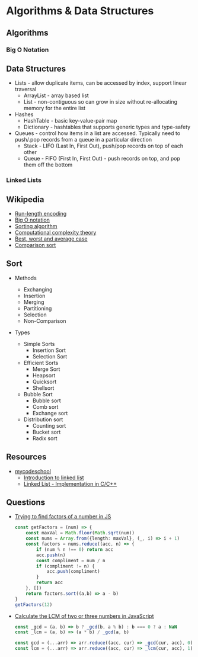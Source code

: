 # Algorithms & Data Structures

## Algorithms

### Big O Notation

## Data Structures

* Lists - allow duplicate items, can be accessed by index, support linear traversal
  * ArrayList - array based list
  * List - non-contiguous so can grow in size without re-allocating memory for the entire list
* Hashes
  * HashTable - basic key-value-pair map
  * Dictionary - hashtables that supports generic types and type-safety
* Queues - control how items in a list are accessed.  Typically need to push/.pop records from a queue in a particular direction
  * Stack - LIFO (Last In, First Out), push/pop records on top of each other
  * Queue - FIFO (First In, First Out) - push records on top, and pop them off the bottom

### Linked Lists

## Wikipedia

* [Run-length encoding](https://en.wikipedia.org/wiki/Run-length_encoding)
* [Big O notation](https://en.wikipedia.org/wiki/Big_O_notation)
* [Sorting algorithm](https://en.wikipedia.org/wiki/Sorting_algorithm)
* [Computational complexity theory](https://en.wikipedia.org/wiki/Computational_complexity_theory)
* [Best, worst and average case](https://en.wikipedia.org/wiki/Best,_worst_and_average_case)
* [Comparison sort](https://en.wikipedia.org/wiki/Comparison_sort)

## Sort

* Methods
  * Exchanging
  * Insertion
  * Merging
  * Partitioning
  * Selection
  * Non-Comparison

* Types
  * Simple Sorts
    * Insertion Sort
    * Selection Sort
  * Efficient Sorts
    * Merge Sort
    * Heapsort
    * Quicksort
    * Shellsort
  * Bubble Sort
    * Bubble sort
    * Comb sort
    * Exchange sort
  * Distribution sort
    * Counting sort
    * Bucket sort
    * Radix sort

## Resources

* [mycodeschool](https://www.youtube.com/user/mycodeschool)
  * [Introduction to linked list](https://www.youtube.com/watch?v=NobHlGUjV3g)
  * [Linked List - Implementation in C/C++](https://www.youtube.com/watch?v=vcQIFT79_50)

## Questions




* [Trying to find factors of a number in JS](https://stackoverflow.com/q/22130043/1366033)

  ```ts
  const getFactors = (num) => {
      const maxVal = Math.floor(Math.sqrt(num))
      const nums = Array.from({length: maxVal}, (_, i) => i + 1)
      const factors = nums.reduce((acc, n) => {
          if (num % n !== 0) return acc
          acc.push(n)
          const compliment = num / n
          if (compliment != n) {
              acc.push(compliment)
          }
          return acc
      }, [])
      return factors.sort((a,b) => a - b)
  }
  getFactors(12)
  ```

* [Calculate the LCM of two or three numbers in JavaScript](https://stackoverflow.com/q/34953778/1366033)


  ```js
  const _gcd = (a, b) => b ? _gcd(b, a % b) : b === 0 ? a : NaN
  const _lcm = (a, b) => (a * b) / _gcd(a, b)

  const gcd = (...arr) => arr.reduce((acc, cur) => _gcd(cur, acc), 0)
  const lcm = (...arr) => arr.reduce((acc, cur) => _lcm(cur, acc), 1)
  ```
